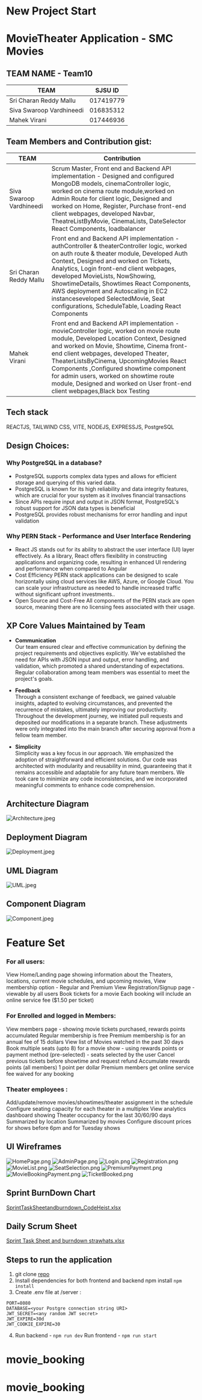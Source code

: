 # New Project Start

# MovieTheater Application - SMC Movies

## TEAM NAME - Team10

| TEAM                     | SJSU ID   |
| ------------------------ | --------- |
| Sri Charan Reddy Mallu   | 017419779 |
| Siva Swaroop Vardhineedi | 016835312 |
| Mahek Virani             | 017446936 |

## Team Members and Contribution gist:

| TEAM                  | Contribution                                                                                                                                                                                                                                                                                                                                                                                                                                       |
| --------------------- | -------------------------------------------------------------------------------------------------------------------------------------------------------------------------------------------------------------------------------------------------------------------------------------------------------------------------------------------------------------------------------------------------------------------------------------------------- |
| Siva Swaroop Vardhineedi | Scrum Master, Front end and Backend API implementation - Designed and configured MongoDB models, cinemaController logic, worked on cinema route module,worked on Admin Route for client logic, Designed and worked on Home, Register, Purchase front-end client webpages, developed Navbar, TheatreListByMovie, CinemaLists, DateSelector React Components, loadbalancer                                                                           
|Sri Charan Reddy Mallu | Front end and Backend API implementation - authController & theaterController logic, worked on auth route & theater module, Developed Auth Context, Designed and worked on Tickets, Analytics, Login front-end client webpages, developed MovieLists, NowShowing, ShowtimeDetails, Showtimes React Components, AWS deployment and Autoscaling in EC2 instanceseveloped SelectedMovie, Seat configurations, ScheduleTable, Loading React Components |
| Mahek Virani          | Front end and Backend API implementation - movieController logic, worked on movie route module, Developed Location Context, Designed and worked on Movie, Showtime, Cinema front-end client webpages, developed Theater, TheaterListsByCinema, UpcomingMovies React Components ,Configured showtime component for admin users, worked on showtime route module, Designed and worked on User front-end client webpages,Black box Testing            |

## Tech stack

REACTJS, TAILWIND CSS, VITE, NODEJS, EXPRESSJS, PostgreSQL

## Design Choices:

### Why PostgreSQL in a database?

- PostgreSQL supports complex data types and allows for efficient storage and querying of this varied data.
- PostgreSQL is known for its high reliability and data integrity features, which are crucial for your system as it involves financial transactions
- Since APIs require input and output in JSON format, PostgreSQL's robust support for JSON data types is beneficial
- PostgreSQL provides robust mechanisms for error handling and input validation

### Why PERN Stack - Performance and User Interface Rendering

- React JS stands out for its ability to abstract the user interface (UI) layer effectively. As a library, React offers flexibility in constructing applications and organizing code, resulting in enhanced UI rendering and performance when compared to Angular
- Cost Efficiency
  PERN stack applications can be designed to scale horizontally using cloud services like AWS, Azure, or Google Cloud. You can scale your infrastructure as needed to handle increased traffic without significant upfront investments..
- Open Source and Cost-Free
  All components of the PERN stack are open source, meaning there are no licensing fees associated with their usage.

## XP Core Values Maintained by Team

- **Communication** <br> Our team ensured clear and effective communication by defining the project requirements and objectives explicitly. We've established the need for APIs with JSON input and output, error handling, and validation, which promoted a shared understanding of expectations. Regular collaboration among team members was essential to meet the project's goals.

- **Feedback** <br> Through a consistent exchange of feedback, we gained valuable insights, adapted to evolving circumstances, and prevented the recurrence of mistakes, ultimately improving our productivity. Throughout the development journey, we initiated pull requests and deposited our modifications in a separate branch. These adjustments were only integrated into the main branch after securing approval from a fellow team member.

- **Simplicity** <br> Simplicity was a key focus in our approach. We emphasized the adoption of straightforward and efficient solutions. Our code was architected with modularity and reusability in mind, guaranteeing that it remains accessible and adaptable for any future team members. We took care to minimize any code inconsistencies, and we incorporated meaningful comments to enhance code comprehension.

## Architecture Diagram

![Architecture.jpeg](https://github.com/gopinathsjsu/team-project-codeheist/blob/main/images/Architecture.jpeg)

## Deployment Diagram

![Deployment.jpeg](https://github.com/gopinathsjsu/team-project-codeheist/blob/main/images/Deployment.jpeg)

## UML Diagram

![UML.jpeg](https://github.com/gopinathsjsu/team-project-codeheist/blob/main/images/UML.jpeg)

## Component Diagram

![Component.jpeg](https://github.com/gopinathsjsu/team-project-codeheist/blob/main/images/Component.jpeg)

# Feature Set

### For all users:

View Home/Landing page showing information about the Theaters, locations, current movie schedules, and upcoming movies,
View membership option - Regular and Premium
View Registration/Signup page - viewable by all users
Book tickets for a movie
Each booking will include an online service fee ($1.50 per ticket)

### For Enrolled and logged in Members:

View members page - showing movie tickets purchased, rewards points accumulated
Regular membership is free
Premium membership is for an annual fee of 15 dollars
View list of Movies watched in the past 30 days
Book multiple seats (upto 8) for a movie show - using rewards points or payment method (pre-selected) - seats selected by the user
Cancel previous tickets before showtime and request refund
Accumulate rewards points (all members) 1 point per dollar
Premium members get online service fee waived for any booking

### Theater employees :

Add/update/remove movies/showtimes/theater assignment in the schedule
Configure seating capacity for each theater in a multiplex
View analytics dashboard showing Theater occupancy for the last 30/60/90 days
Summarized by location
Summarized by movies
Configure discount prices for shows before 6pm and for Tuesday shows

## UI Wireframes

![HomePage.png](https://github.com/gopinathsjsu/team-project-codeheist/blob/main/Wireframes/HomePage.png)
![AdminPage.png](https://github.com/gopinathsjsu/team-project-codeheist/blob/main/Wireframes/AdminPage.png)
![Login.png](https://github.com/gopinathsjsu/team-project-codeheist/blob/main/Wireframes/Login.png)
![Registration.png](https://github.com/gopinathsjsu/team-project-codeheist/blob/main/Wireframes/Registration.png)
![MovieList.png](https://github.com/gopinathsjsu/team-project-codeheist/blob/main/Wireframes/MovieList.png)
![SeatSelection.png](https://github.com/gopinathsjsu/team-project-codeheist/blob/main/Wireframes/SeatSelection.png)
![PremiumPayment.png](https://github.com/gopinathsjsu/team-project-codeheist/blob/main/Wireframes/PremiumPayment.png)
![MovieBookingPayment.png](https://github.com/gopinathsjsu/team-project-codeheist/blob/main/Wireframes/MovieBookingPayment.png)
![TicketBooked.png](https://github.com/gopinathsjsu/team-project-codeheist/blob/main/Wireframes/TicketBooked.png)

## Sprint BurnDown Chart

[SprintTaskSheetandburndown_CodeHeist.xlsx](https://github.com/gopinathsjsu/team-project-codeheist/blob/main/SprintScrumUpdates/SprintTaskSheetandburndown_CodeHeist.xlsx)

## Daily Scrum Sheet

[Sprint Task Sheet and burndown strawhats.xlsx](https://github.com/gopinathsjsu/team-project-codeheist/blob/main/SprintScrumUpdates/SprintTaskSheetandburndown_CodeHeist.xlsx)

## Steps to run the application

1. git clone [repo](https://github.com/gopinathsjsu/.git)
2. Install dependencies for both frontend and backend npm install `npm install`
3. Create .env file at /server :

```
PORT=8080
DATABASE=<your Postgre connection string URI>
JWT_SECRET=<any random JWT secret>
JWT_EXPIRE=30d
JWT_COOKIE_EXPIRE=30
```

4. Run backend - `npm run dev`
   Run frontend - `npm run start`
# movie_booking
# movie_booking
